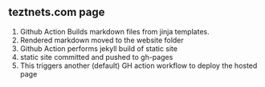 ## teztnets.com page

1. Github Action Builds markdown files from jinja templates.
1. Rendered markdown moved to the website folder
1. Github Action performs jekyll build of static site
1. static site committed and pushed to gh-pages
1. This triggers another (default) GH action workflow to deploy the hosted page
